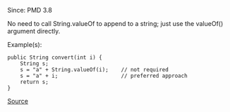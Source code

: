 Since: PMD 3.8

No need to call String.valueOf to append to a string; just use the valueOf() argument directly.

Example(s):
```
public String convert(int i) {
	String s;
	s = "a" + String.valueOf(i);	// not required
	s = "a" + i; 					// preferred approach
	return s;
}
```

[Source](https://pmd.github.io/pmd-5.5.4/pmd-java/rules/java/strings.html#UselessStringValueOf)
